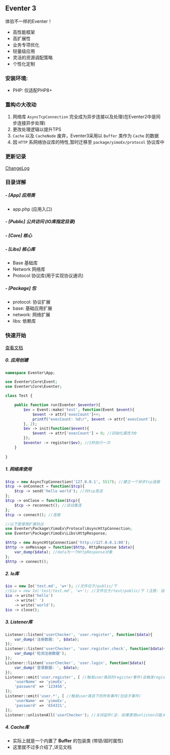 ## Eventer 3

体验不一样的Eventer！

- 高性能框架
- 高扩展性
- 业务专项优化
- 轻量级应用
- 灵活的资源调配策略
- 个性化定制



### 安装环境:

- PHP: 仅适配PHP8+



### 重构の大改动

1. 网络库 `AsyncTcpConnection` 完全成为异步连接以及处理(在Eventer2中是同步连接异步处理)
2. 更改处理逻辑以提升TPS
3. `Cache` 以及 `CacheNode` 废弃，Eventer3采用以 `Buffer` 类作为 `Cache` 的数据
4. 因 `HTTP` 系网络协议库的特性,暂时迁移至 `package/yimoEx/protocol` 协议库中



### 更新记录
[ChangeLog](CHANGELOG.md)



### 目录详解

##### - [App] 应用类

- app.php (应用入口)

##### - [Public] 公共访问 (IO库指定目录)

##### - [Core] 核心

##### - [Libs] 核心库

 - Base 基础库
 - Network 网络库
 - Protocol 协议库(用于实现协议通讯)

##### - [Package] 包

- protocol: 协议扩展
- base: 基础应用扩展
- network: 网络扩展
- libs: 依赖库



### 快速开始

[查看文档](FUNCTIONS.md)

##### 0. 应用创建

```PHP
namespace Eventer\App;

use Eventer\Core\Event;
use Eventer\Core\Eventer;

class Test {

    public function run(Eventer $eventer){
    	$ev = Event::make('test', function(Event $event){
			$event -> attr['execCount']++;
        	printf("execCount: %d\r", $event -> attr['execCount']);
    	}, 2);
    	$ev -> init(function($event){
        	$event -> attr['execCount'] = 0; //初始化属性为0
    	});
    	$eventer -> register($ev); //2秒执行一次
    }
 
}
```

##### 1. 网络库使用

```PHP
$tcp = new AsyncTcpConnection('127.0.0.1', 5517); //建立一个异步tcp连接
$tcp -> onConnect = function($tcp){
	$tcp -> send('hello world'); //向tcp发送
};
$tcp -> onClose = function($tcp){
	$tcp -> reconnect(); //自动重连
};
$tcp -> connect(); //连接

//以下是使用扩展协议
use Eventer\Package\YimoEx\Protocol\AsyncHttpConnection;
use Eventer\Package\YimoEx\Libs\HttpResponse;

$http = new AsyncHttpConnection('http://127.0.0.1:80');
$http -> onMessage = function($http, HttpResponse $data){
    var_dump($data); //data为一个HttpResponse对象
};
$http -> connect();
```

##### 2. Io库

```PHP
$io = new Io('test.md', 'w+'); //文件位于/public/下
//$io = new Io('test/test.md', 'w+'); //文件位于/test/public/下 (注意: 自动创建目录的功能仅单层)
$io -> write('hello')
    -> write(' ')
    -> write('world');
$io -> close();
```

##### 3. Listener库

```PHP
Listener::listen('userChecker', 'user.register', function($data){
    var_dump('注册数据: ', $data);
});
Listener::listen('userChecker', 'user.register.check', function($data){
    var_dump('检测注册数据');
});
Listener::listen('userChecker', 'user.login', function($data){
    var_dump('登录数据: ', $data);
});
Listener::emit('user.register', [ //触发user类目的register事件(会触发register类目下的所有事件,比如以上监听的check事件)
    'userName' => 'yimoEx',
    'password' => '123456',
]);
Listener::emit('user.*', [ //触发user类目下的所有事件(包括子事件)
    'userName' => 'yimoEx',
    'password' => '654321',
]);
Listener::unlistenAll('userChecker'); //关闭监听(注: 如果使用unlisten只能关闭一个userChecker)
```

##### 4. Cache库

- 实际上就是一个内置了 **Buffer** 的包装类 (带锁/超时属性)
- 这里就不过多介绍了,详见文档